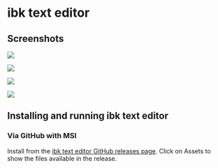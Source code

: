 # ibk text editor
## Screenshots

![](https://github.com/irfankurtagic/ibk_text_editor/blob/main/ibk%20text%20editor%20ss/Screenshot%202022-03-10%20203117.png)


![](ss/Screenshot%202021-07-25%20154932.png)


![](ss/Screenshot%202021-07-25%20155005.png)


![](ss/Screenshot%202021-07-25%20155032.png)

## Installing and running ibk text editor
### Via GitHub with MSI
Install from the [ibk text editor GitHub releases page](https://github.com/ibkindness/ibk_text_editor/releases/latest). Click on Assets to show the files available in the release.
